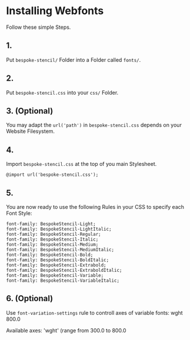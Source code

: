 # Installing Webfonts
Follow these simple Steps.

## 1.
Put `bespoke-stencil/` Folder into a Folder called `fonts/`.

## 2.
Put `bespoke-stencil.css` into your `css/` Folder.

## 3. (Optional)
You may adapt the `url('path')` in `bespoke-stencil.css` depends on your Website Filesystem.

## 4.
Import `bespoke-stencil.css` at the top of you main Stylesheet.

```
@import url('bespoke-stencil.css');
```

## 5.
You are now ready to use the following Rules in your CSS to specify each Font Style:
```
font-family: BespokeStencil-Light;
font-family: BespokeStencil-LightItalic;
font-family: BespokeStencil-Regular;
font-family: BespokeStencil-Italic;
font-family: BespokeStencil-Medium;
font-family: BespokeStencil-MediumItalic;
font-family: BespokeStencil-Bold;
font-family: BespokeStencil-BoldItalic;
font-family: BespokeStencil-Extrabold;
font-family: BespokeStencil-ExtraboldItalic;
font-family: BespokeStencil-Variable;
font-family: BespokeStencil-VariableItalic;

```
## 6. (Optional)
Use `font-variation-settings` rule to controll axes of variable fonts:
wght 800.0

Available axes:
'wght' (range from 300.0 to 800.0

